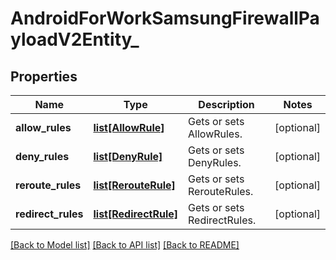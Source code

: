 # AndroidForWorkSamsungFirewallPayloadV2Entity_

## Properties
Name | Type | Description | Notes
------------ | ------------- | ------------- | -------------
**allow_rules** | [**list[AllowRule]**](AllowRule.md) | Gets or sets AllowRules. | [optional] 
**deny_rules** | [**list[DenyRule]**](DenyRule.md) | Gets or sets DenyRules. | [optional] 
**reroute_rules** | [**list[RerouteRule]**](RerouteRule.md) | Gets or sets RerouteRules. | [optional] 
**redirect_rules** | [**list[RedirectRule]**](RedirectRule.md) | Gets or sets RedirectRules. | [optional] 

[[Back to Model list]](../README.md#documentation-for-models) [[Back to API list]](../README.md#documentation-for-api-endpoints) [[Back to README]](../README.md)


